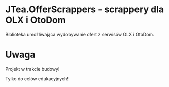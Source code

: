 # JTea.OfferScrappers - scrappery dla OLX i OtoDom
Biblioteka umożliwająca wydobywanie ofert z serwisów OLX i OtoDom.

# Uwaga
Projekt w trakcie budowy!

Tylko do celów edukacyjnych!
